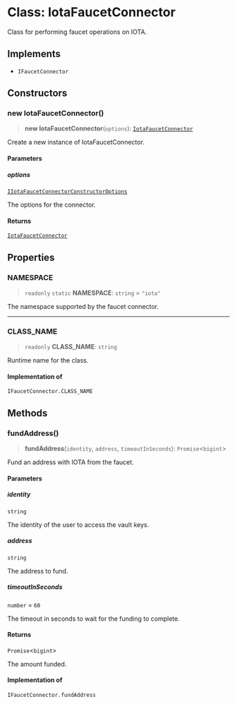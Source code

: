 # Class: IotaFaucetConnector

Class for performing faucet operations on IOTA.

## Implements

- `IFaucetConnector`

## Constructors

### new IotaFaucetConnector()

> **new IotaFaucetConnector**(`options`): [`IotaFaucetConnector`](IotaFaucetConnector.md)

Create a new instance of IotaFaucetConnector.

#### Parameters

##### options

[`IIotaFaucetConnectorConstructorOptions`](../interfaces/IIotaFaucetConnectorConstructorOptions.md)

The options for the connector.

#### Returns

[`IotaFaucetConnector`](IotaFaucetConnector.md)

## Properties

### NAMESPACE

> `readonly` `static` **NAMESPACE**: `string` = `"iota"`

The namespace supported by the faucet connector.

***

### CLASS\_NAME

> `readonly` **CLASS\_NAME**: `string`

Runtime name for the class.

#### Implementation of

`IFaucetConnector.CLASS_NAME`

## Methods

### fundAddress()

> **fundAddress**(`identity`, `address`, `timeoutInSeconds`): `Promise`\<`bigint`\>

Fund an address with IOTA from the faucet.

#### Parameters

##### identity

`string`

The identity of the user to access the vault keys.

##### address

`string`

The address to fund.

##### timeoutInSeconds

`number` = `60`

The timeout in seconds to wait for the funding to complete.

#### Returns

`Promise`\<`bigint`\>

The amount funded.

#### Implementation of

`IFaucetConnector.fundAddress`
